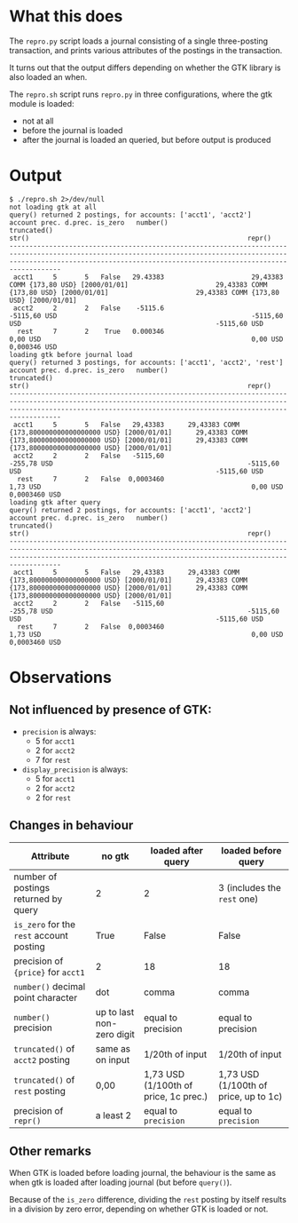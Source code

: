 # What this does

The `repro.py` script loads a journal consisting of a single three-posting transaction, and prints various attributes of the postings in the transaction.

It turns out that the output differs depending on whether the GTK library is also loaded an when.

The `repro.sh` script runs `repro.py` in three configurations, where the gtk module is loaded:
- not at all
- before the journal is loaded
- after the journal is loaded an queried, but before output is produced

# Output

```
$ ./repro.sh 2>/dev/null 
not loading gtk at all
query() returned 2 postings, for accounts: ['acct1', 'acct2']
account prec. d.prec. is_zero   number()                                                  truncated()                                                        str()                                                       repr()
-------------------------------------------------------------------------------------------------------------------------------------------------------------------------------------------------------------------------------
 acct1     5       5   False   29.43383                      29,43383 COMM {173,80 USD} [2000/01/01]                      29,43383 COMM {173,80 USD} [2000/01/01]                      29,43383 COMM {173,80 USD} [2000/01/01]
 acct2     2       2   False    -5115.6                                                 -5115,60 USD                                                 -5115,60 USD                                                 -5115,60 USD
  rest     7       2    True   0.000346                                                     0,00 USD                                                     0,00 USD                                                 0,000346 USD
loading gtk before journal load
query() returned 3 postings, for accounts: ['acct1', 'acct2', 'rest']
account prec. d.prec. is_zero   number()                                                  truncated()                                                        str()                                                       repr()
-------------------------------------------------------------------------------------------------------------------------------------------------------------------------------------------------------------------------------
 acct1     5       5   False   29,43383      29,43383 COMM {173,800000000000000000 USD} [2000/01/01]      29,43383 COMM {173,800000000000000000 USD} [2000/01/01]      29,43383 COMM {173,800000000000000000 USD} [2000/01/01]
 acct2     2       2   False   -5115,60                                                  -255,78 USD                                                 -5115,60 USD                                                 -5115,60 USD
  rest     7       2   False  0,0003460                                                     1,73 USD                                                     0,00 USD                                                0,0003460 USD
loading gtk after query
query() returned 2 postings, for accounts: ['acct1', 'acct2']
account prec. d.prec. is_zero   number()                                                  truncated()                                                        str()                                                       repr()
-------------------------------------------------------------------------------------------------------------------------------------------------------------------------------------------------------------------------------
 acct1     5       5   False   29,43383      29,43383 COMM {173,800000000000000000 USD} [2000/01/01]      29,43383 COMM {173,800000000000000000 USD} [2000/01/01]      29,43383 COMM {173,800000000000000000 USD} [2000/01/01]
 acct2     2       2   False   -5115,60                                                  -255,78 USD                                                 -5115,60 USD                                                 -5115,60 USD
  rest     7       2   False  0,0003460                                                     1,73 USD                                                     0,00 USD                                                0,0003460 USD
```

# Observations

## Not influenced by presence of GTK:

- `precision` is always:
  * 5 for `acct1`
  * 2 for `acct2`
  * 7 for `rest` 
- `display_precision` is always:
  * 5 for `acct1`
  * 2 for `acct2`
  * 2 for `rest` 

## Changes in behaviour

 Attribute |                              no gtk      |           loaded after query       |                       loaded before query
 ---- | ---- | ---- | ---- 
 number of postings returned by query |    2                          |     2                        |             3 (includes the `rest` one)
 `is_zero` for the `rest` account posting | True                      |     False                     |                False
 precision of `{price}` for `acct1`  |          2                     |         18                   |                     18
 `number()` decimal point character |               dot               |            comma             |                        comma
 `number()` precision               |       up to last non-zero digit  |   equal to precision        |               equal to precision
 `truncated()` of `acct2` posting       |    same as on input  |             1/20th of input             |               1/20th of input
 `truncated()` of `rest` posting      |   0,00              |          1,73 USD (1/100th of price, 1c prec.) |    1,73 USD (1/100th of price, up to 1c)
 precision of `repr()`            |           a least 2   |                     equal to `precision`          |             equal to `precision`


## Other remarks

When GTK is loaded before loading journal, the behaviour is the same as when
gtk is loaded after loading journal (but before `query()`).

Because of the `is_zero` difference, dividing the `rest` posting by itself
results in a division by zero error, depending on whether GTK is loaded or not.
